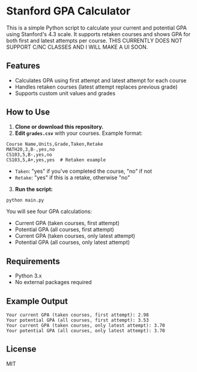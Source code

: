 # Stanford GPA Calculator

This is a simple Python script to calculate your current and potential GPA using Stanford's 4.3 scale. It supports retaken courses and shows GPA for both first and latest attempts per course. THIS CURRENTLY DOES NOT SUPPORT C/NC CLASSES AND I WILL MAKE A UI SOON.

## Features
- Calculates GPA using first attempt and latest attempt for each course
- Handles retaken courses (latest attempt replaces previous grade)
- Supports custom unit values and grades

## How to Use
1. **Clone or download this repository.**
2. **Edit `grades.csv`** with your courses. Example format:

```
Course Name,Units,Grade,Taken,Retake
MATH20,3,B-,yes,no
CS103,5,B-,yes,no
CS103,5,A+,yes,yes  # Retaken example
```
- `Taken`: "yes" if you've completed the course, "no" if not
- `Retake`: "yes" if this is a retake, otherwise "no"

3. **Run the script:**

```sh
python main.py
```

You will see four GPA calculations:
- Current GPA (taken courses, first attempt)
- Potential GPA (all courses, first attempt)
- Current GPA (taken courses, only latest attempt)
- Potential GPA (all courses, only latest attempt)

## Requirements
- Python 3.x
- No external packages required

## Example Output
```
Your current GPA (taken courses, first attempt): 2.98
Your potential GPA (all courses, first attempt): 3.53
Your current GPA (taken courses, only latest attempt): 3.70
Your potential GPA (all courses, only latest attempt): 3.70
```

## License
MIT

